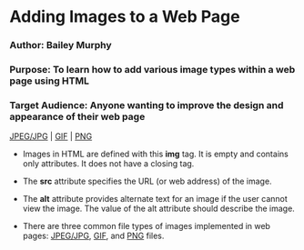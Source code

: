 # Adding Images to a Web Page
### Author: Bailey Murphy
### Purpose: To learn how to add various image types within a web page using HTML
### Target Audience: Anyone wanting to improve the design and appearance of their web page

[JPEG/JPG](JPG.md) | [GIF](GIF.md) | [PNG](PNG.md)

* Images in HTML are defined with this __img__ tag. It is empty and contains only attributes. It does not have a closing tag. 

* The __src__ attribute specifies the URL (or web address) of the image.

* The __alt__ attribute provides alternate text for an image if the user cannot view the image. The value of the alt attribute should describe the image.

* There are three common file types of images implemented in web pages: [JPEG/JPG](JPG.md), [GIF](GIF.md), and [PNG](PNG.md) files.
